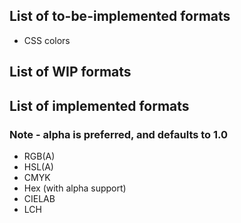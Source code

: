 ## List of to-be-implemented formats
- CSS colors
## List of WIP formats
## List of implemented formats
### Note - alpha is preferred, and defaults to 1.0
- RGB(A)
- HSL(A)
- CMYK
- Hex (with alpha support)
- CIELAB
- LCH